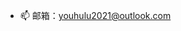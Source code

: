 - 📫 邮箱：youhulu2021@outlook.com
<!---
ZhangBoYaung/ZhangBoYaung is a ✨ special ✨ repository because its `README.md` (this file) appears on your GitHub profile.
You can click the Preview link to take a look at your changes.
--->
